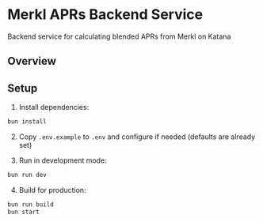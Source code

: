 # Merkl APRs Backend Service

Backend service for calculating blended APRs from Merkl on Katana

## Overview

## Setup

1. Install dependencies:

```bash
bun install
```

2. Copy `.env.example` to `.env` and configure if needed (defaults are already set)

3. Run in development mode:

```bash
bun run dev
```

4. Build for production:

```bash
bun run build
bun start
```
